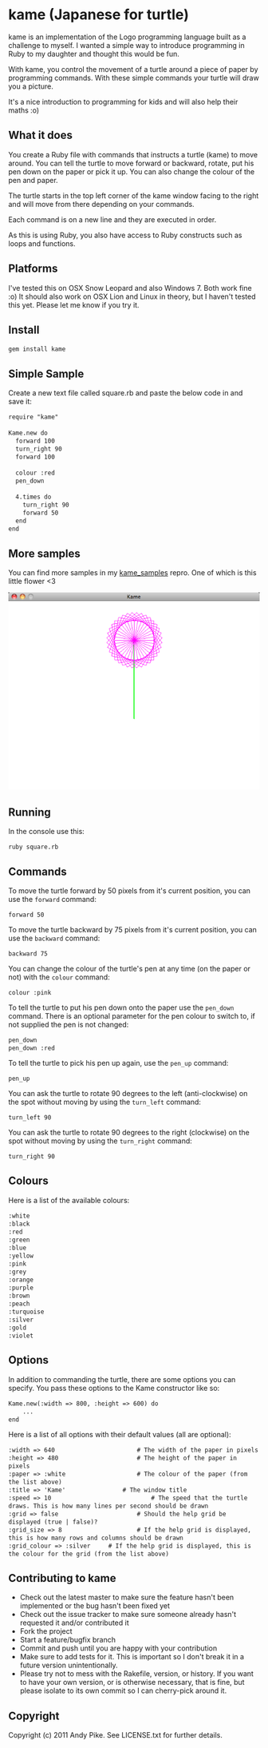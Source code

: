 kame (Japanese for turtle)
==========================

kame is an implementation of the Logo programming language built as a challenge to myself. I wanted a simple way to introduce programming in Ruby to my daughter and thought this would be fun.

With kame, you control the movement of a turtle around a piece of paper by programming commands. With these simple commands your turtle will draw you a picture.

It's a nice introduction to programming for kids and will also help their maths :o)

What it does
------------

You create a Ruby file with commands that instructs a turtle (kame) to move around. You can tell the turtle to move forward or backward, rotate, put his pen down on the paper or pick it up. You can also change the colour of the pen and paper. 

The turtle starts in the top left corner of the kame window facing to the right and will move from there depending on your commands.

Each command is on a new line and they are executed in order.

As this is using Ruby, you also have access to Ruby constructs such as loops and functions.

Platforms
---------

I've tested this on OSX Snow Leopard and also Windows 7. Both work fine :o) It should also work on OSX Lion and Linux in theory, but I haven't tested this yet. Please let me know if you try it.

Install
-------

	gem install kame

Simple Sample
-------------

Create a new text file called square.rb and paste the below code in and save it:

	require "kame"

	Kame.new do
	  forward 100
	  turn_right 90
	  forward 100
 
	  colour :red
	  pen_down
 
	  4.times do
	    turn_right 90
	    forward 50     
	  end
	end

More samples
------------

You can find more samples in my [kame_samples](https://github.com/andypike/kame_samples) repro. One of which is this little flower <3

![kame flower](https://github.com/andypike/kame_samples/raw/master/kame-flower.png)

Running
-------

In the console use this:

	ruby square.rb

Commands
--------

To move the turtle forward by 50 pixels from it's current position, you can use the `forward` command:

	forward 50
		
To move the turtle backward by 75 pixels from it's current position, you can use the `backward` command:

	backward 75
		
You can change the colour of the turtle's pen at any time (on the paper or not) with the `colour` command:

	colour :pink

To tell the turtle to put his pen down onto the paper use the `pen_down` command. There is an optional parameter for the pen colour to switch to, if not supplied the pen is not changed:
		
	pen_down
	pen_down :red

To tell the turtle to pick his pen up again, use the `pen_up` command:

	pen_up
	  
You can ask the turtle to rotate 90 degrees to the left (anti-clockwise) on the spot without moving by using the `turn_left` command:

	turn_left 90
	  
You can ask the turtle to rotate 90 degrees to the right (clockwise) on the spot without moving by using the `turn_right` command:

	turn_right 90
		
Colours
-------

Here is a list of the available colours:

	:white
	:black
	:red
	:green
	:blue
	:yellow
	:pink
	:grey
	:orange
	:purple
	:brown
	:peach
	:turquoise
	:silver
	:gold
	:violet

Options
-------

In addition to commanding the turtle, there are some options you can specify. You pass these options to the Kame constructor like so:

	Kame.new(:width => 800, :height => 600) do
		...
	end

Here is a list of all options with their default values (all are optional):

	:width => 640 						# The width of the paper in pixels
	:height => 480						# The height of the paper in pixels
	:paper => :white					# The colour of the paper (from the list above)
	:title => 'Kame'  				# The window title
	:speed => 10							# The speed that the turtle draws. This is how many lines per second should be drawn
	:grid => false						# Should the help grid be displayed (true | false)?
	:grid_size => 8						# If the help grid is displayed, this is how many rows and columns should be drawn
	:grid_colour => :silver		# If the help grid is displayed, this is the colour for the grid (from the list above)



Contributing to kame
--------------------
 
* Check out the latest master to make sure the feature hasn't been implemented or the bug hasn't been fixed yet
* Check out the issue tracker to make sure someone already hasn't requested it and/or contributed it
* Fork the project
* Start a feature/bugfix branch
* Commit and push until you are happy with your contribution
* Make sure to add tests for it. This is important so I don't break it in a future version unintentionally.
* Please try not to mess with the Rakefile, version, or history. If you want to have your own version, or is otherwise necessary, that is fine, but please isolate to its own commit so I can cherry-pick around it.

Copyright
---------

Copyright (c) 2011 Andy Pike. See LICENSE.txt for further details.


